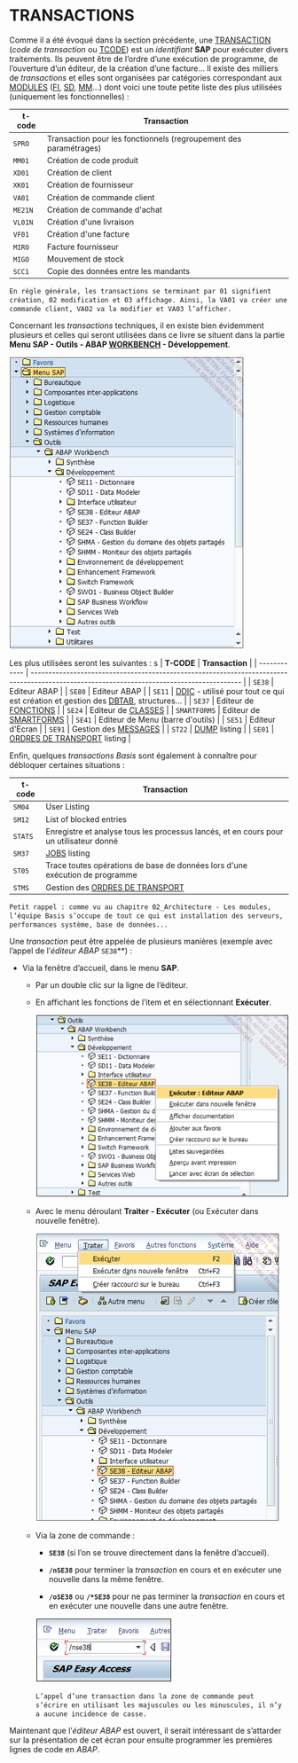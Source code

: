 # **TRANSACTIONS**

Comme il a été évoqué dans la section précédente, une [TRANSACTION](../help/01_TCODE.md) (_code de transaction_ ou [TCODE](../help/01_TCODE.md)) est un _identifiant_ **SAP** pour exécuter divers traitements. Ils peuvent être de l’ordre d’une exécution de programme, de l’ouverture d’un éditeur, de la création d’une facture... Il existe des milliers de _transactions_ et elles sont organisées par catégories correspondant aux [MODULES](../02_Architecture/03_Modules.md) ([FI](../18_Modules/Module_FI/README.md), [SD](../18_Modules/Module_SD/README.md), [MM](../18_Modules/Module_MM/README.md)...) dont voici une toute petite liste des plus utilisées (uniquement les fonctionnelles) :

| **t-code** | **Transaction**                                                   |
| ---------- | ----------------------------------------------------------------- |
| `SPRO`     | Transaction pour les fonctionnels (regroupement des paramétrages) |
| `MM01`     | Création de code produit                                          |
| `XD01`     | Création de client                                                |
| `XK01`     | Création de fournisseur                                           |
| `VA01`     | Création de commande client                                       |
| `ME21N`    | Création de commande d'achat                                      |
| `VL01N`    | Création d'une livraison                                          |
| `VF01`     | Création d'une facture                                            |
| `MIRO`     | Facture fournisseur                                               |
| `MIGO`     | Mouvement de stock                                                |
| `SCC1`     | Copie des données entre les mandants                              |

    En règle générale, les transactions se terminant par 01 signifient création, 02 modification et 03 affichage. Ainsi, la VA01 va créer une commande client, VA02 va la modifier et VA03 l’afficher.

Concernant les _transactions_ techniques, il en existe bien évidemment plusieurs et celles qui seront utilisées dans ce livre se situent dans la partie **Menu SAP - Outils - ABAP [WORKBENCH]() - Développement**.

![](../ressources/03_03_01.png)

Les plus utilisées seront les suivantes :
s
| **T-CODE** | **Transaction** |
| ------------ | ----------------------------------------------------------------------------------------------------------------------------------------- |
| `SE38` | Editeur ABAP |
| `SE80` | Editeur ABAP |
| `SE11` | [DDIC](../22_Transactions/TCODE_SE11.md) - utilisé pour tout ce qui est création et gestion des [DBTAB](../09_Tables_DB/01_Tables.md), structures... |
| `SE37` | Editeur de [FONCTIONS](../22_Transactions/TCODE_SE37.md) |
| `SE24` | Editeur de [CLASSES](../22_Transactions/TCODE_SE24.md) |
| `SMARTFORMS` | Editeur de [SMARTFORMS]() |
| `SE41` | Editeur de Menu (barre d'outils) |
| `SE51` | Editeur d'Ecran |
| `SE91` | Gestion des [MESSAGES](../22_Transactions/TCODE_SE91.md) |
| `ST22` | [DUMP](../22_Transactions/TCODE_ST22.md) listing |
| `SE01` | [ORDRES DE TRANSPORT](../22_Transactions/TCODE_STMS.md) listing |

Enfin, quelques _transactions Basis_ sont également à connaître pour débloquer certaines situations :

| **t-code** | **Transaction**                                                                        |
| ---------- | -------------------------------------------------------------------------------------- |
| `SM04`     | User Listing                                                                           |
| `SM12`     | List of blocked entries                                                                |
| `STATS`    | Enregistre et analyse tous les processus lancés, et en cours pour un utilisateur donné |
| `SM37`     | [JOBS](../22_Transactions/TCODE_SE37.md) listing                                                                       |
| `ST05`     | Trace toutes opérations de base de données lors d'une exécution de programme           |
| `STMS`     | Gestion des [ORDRES DE TRANSPORT](../22_Transactions/TCODE_STMS.md)                           |

    Petit rappel : comme vu au chapitre 02_Architecture - Les modules, l’équipe Basis s’occupe de tout ce qui est installation des serveurs, performances système, base de données...

Une _transaction_ peut être appelée de plusieurs manières (exemple avec l’appel de l’_éditeur ABAP_ `SE38`\*\*) :

- Via la fenêtre d’accueil, dans le menu **SAP**.

  - Par un double clic sur la ligne de l’éditeur.

  - En affichant les fonctions de l’item et en sélectionnant **Exécuter**.

    ![](../ressources/03_03_02.png)

  - Avec le menu déroulant **Traiter - Exécuter** (ou Exécuter dans nouvelle fenêtre).

    ![](../ressources/03_03_03.png)

  - Via la zone de commande :

    - **`SE38`** (si l’on se trouve directement dans la fenêtre d’accueil).

    - **`/nSE38`** pour terminer la _transaction_ en cours et en exécuter une nouvelle dans la même fenêtre.

    - **`/oSE38`** ou **`/*SE38`** pour ne pas terminer la _transaction_ en cours et en exécuter une nouvelle dans une autre fenêtre.

    ![](../ressources/03_03_04.png)

        L’appel d’une transaction dans la zone de commande peut s’écrire en utilisant les majuscules ou les minuscules, il n’y a aucune incidence de casse.

Maintenant que l’_éditeur ABAP_ est ouvert, il serait intéressant de s’attarder sur la présentation de cet écran pour ensuite programmer les premières lignes de code en _ABAP_.
